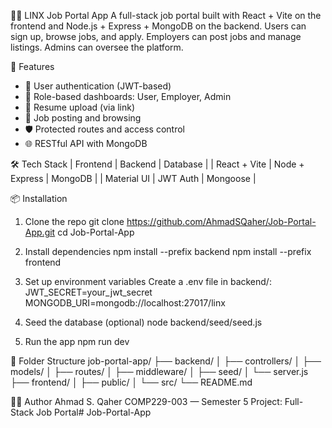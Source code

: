 🧑‍💼 LINX Job Portal App
A full-stack job portal built with React + Vite on the frontend and Node.js + Express + MongoDB on the backend. Users can sign up, browse jobs, and apply. Employers can post jobs and manage listings. Admins can oversee the platform.

🚀 Features
- 🔐 User authentication (JWT-based)
- 👤 Role-based dashboards: User, Employer, Admin
- 📄 Resume upload (via link)
- 🧭 Job posting and browsing
- 🛡️ Protected routes and access control
- 🌐 RESTful API with MongoDB

🛠️ Tech Stack
| Frontend | Backend | Database | 
| React + Vite | Node + Express | MongoDB | 
| Material UI | JWT Auth | Mongoose | 



📦 Installation
1. Clone the repo
git clone https://github.com/AhmadSQaher/Job-Portal-App.git
cd Job-Portal-App


2. Install dependencies
npm install --prefix backend
npm install --prefix frontend


3. Set up environment variables
Create a .env file in backend/:
JWT_SECRET=your_jwt_secret
MONGODB_URI=mongodb://localhost:27017/linx


4. Seed the database (optional)
node backend/seed/seed.js


5. Run the app
npm run dev



📁 Folder Structure
job-portal-app/
├── backend/
│   ├── controllers/
│   ├── models/
│   ├── routes/
│   ├── middleware/
│   ├── seed/
│   └── server.js
├── frontend/
│   ├── public/
│   └── src/
└── README.md



👨‍🏫 Author
Ahmad S. Qaher
COMP229-003 — Semester 5
Project: Full-Stack Job Portal#   J o b - P o r t a l - A p p  
 
